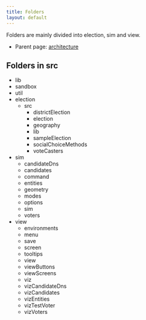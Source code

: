 ```yaml
---
title: Folders
layout: default
---
```


Folders are mainly divided into election, sim and view.

* Parent page: [architecture](architecture.md)

## Folders in src

* lib
* sandbox
* util
* election
  * src
    * districtElection
    * election
    * geography
    * lib
    * sampleElection
    * socialChoiceMethods
    * voteCasters
* sim
  * candidateDns
  * candidates
  * command
  * entities
  * geometry
  * modes
  * options
  * sim
  * voters
* view
  * environments
  * menu
  * save
  * screen
  * tooltips
  * view
  * viewButtons
  * viewScreens
  * viz
  * vizCandidateDns
  * vizCandidates
  * vizEntities
  * vizTestVoter
  * vizVoters
